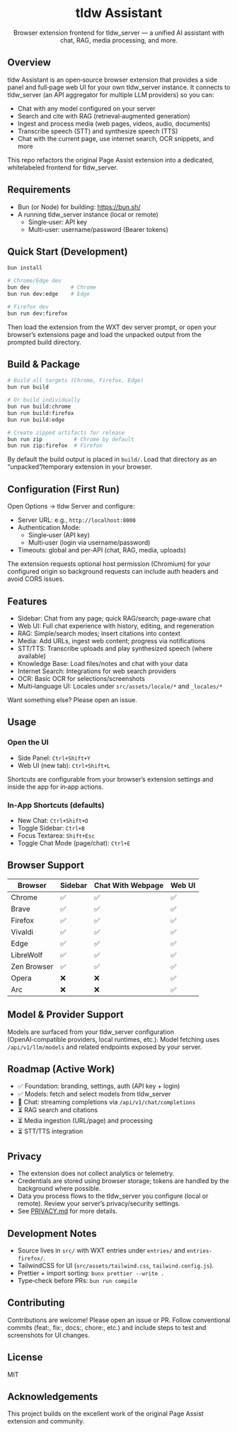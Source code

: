 <p align="center">
  <h1 align="center">tldw Assistant</h1>
</p>

<p align="center">
  Browser extension frontend for tldw_server — a unified AI assistant with chat, RAG, media processing, and more.
</p>

## Overview

tldw Assistant is an open‑source browser extension that provides a side panel and full‑page web UI for your own tldw_server instance. It connects to tldw_server (an API aggregator for multiple LLM providers) so you can:

- Chat with any model configured on your server
- Search and cite with RAG (retrieval‑augmented generation)
- Ingest and process media (web pages, videos, audio, documents)
- Transcribe speech (STT) and synthesize speech (TTS)
- Chat with the current page, use internet search, OCR snippets, and more

This repo refactors the original Page Assist extension into a dedicated, whitelabeled frontend for tldw_server.

## Requirements

- Bun (or Node) for building: https://bun.sh/
- A running tldw_server instance (local or remote)
  - Single‑user: API key
  - Multi‑user: username/password (Bearer tokens)

## Quick Start (Development)

```bash
bun install

# Chrome/Edge dev
bun dev             # Chrome
bun run dev:edge    # Edge

# Firefox dev
bun run dev:firefox
```

Then load the extension from the WXT dev server prompt, or open your browser’s extensions page and load the unpacked output from the prompted build directory.

## Build & Package

```bash
# Build all targets (Chrome, Firefox, Edge)
bun run build

# Or build individually
bun run build:chrome
bun run build:firefox
bun run build:edge

# Create zipped artifacts for release
bun run zip          # Chrome by default
bun run zip:firefox  # Firefox
```

By default the build output is placed in `build/`. Load that directory as an “unpacked”/temporary extension in your browser.

## Configuration (First Run)

Open Options → tldw Server and configure:

- Server URL: e.g., `http://localhost:8000`
- Authentication Mode:
  - Single‑user (API key)
  - Multi‑user (login via username/password)
- Timeouts: global and per‑API (chat, RAG, media, uploads)

The extension requests optional host permission (Chromium) for your configured origin so background requests can include auth headers and avoid CORS issues.

## Features

- Sidebar: Chat from any page; quick RAG/search; page‑aware chat
- Web UI: Full chat experience with history, editing, and regeneration
- RAG: Simple/search modes; insert citations into context
- Media: Add URLs, ingest web content; progress via notifications
- STT/TTS: Transcribe uploads and play synthesized speech (where available)
- Knowledge Base: Load files/notes and chat with your data
- Internet Search: Integrations for web search providers
- OCR: Basic OCR for selections/screenshots
- Multi‑language UI: Locales under `src/assets/locale/*` and `_locales/*`

Want something else? Please open an issue.

## Usage

### Open the UI

- Side Panel: `Ctrl+Shift+Y`
- Web UI (new tab): `Ctrl+Shift+L`

Shortcuts are configurable from your browser’s extension settings and inside the app for in‑app actions.

### In‑App Shortcuts (defaults)

- New Chat: `Ctrl+Shift+O`
- Toggle Sidebar: `Ctrl+B`
- Focus Textarea: `Shift+Esc`
- Toggle Chat Mode (page/chat): `Ctrl+E`

## Browser Support

| Browser     | Sidebar | Chat With Webpage | Web UI |
| ----------- | ------- | ----------------- | ------ |
| Chrome      | ✅      | ✅                | ✅     |
| Brave       | ✅      | ✅                | ✅     |
| Firefox     | ✅      | ✅                | ✅     |
| Vivaldi     | ✅      | ✅                | ✅     |
| Edge        | ✅      | ✅                | ✅     |
| LibreWolf   | ✅      | ✅                | ✅     |
| Zen Browser | ✅      | ✅                | ✅     |
| Opera       | ❌      | ❌                | ✅     |
| Arc         | ❌      | ❌                | ✅     |

## Model & Provider Support

Models are surfaced from your tldw_server configuration (OpenAI‑compatible providers, local runtimes, etc.). Model fetching uses `/api/v1/llm/models` and related endpoints exposed by your server.

## Roadmap (Active Work)

- ✅ Foundation: branding, settings, auth (API key + login)
- ✅ Models: fetch and select models from tldw_server
- 🚧 Chat: streaming completions via `/api/v1/chat/completions`
- ⏳ RAG search and citations
- ⏳ Media ingestion (URL/page) and processing
- ⏳ STT/TTS integration

## Privacy

- The extension does not collect analytics or telemetry.
- Credentials are stored using browser storage; tokens are handled by the background where possible.
- Data you process flows to the tldw_server you configure (local or remote). Review your server’s privacy/security settings.
- See [PRIVACY.md](PRIVACY.md) for more details.

## Development Notes

- Source lives in `src/` with WXT entries under `entries/` and `entries-firefox/`.
- TailwindCSS for UI (`src/assets/tailwind.css`, `tailwind.config.js`).
- Prettier + import sorting: `bunx prettier --write .`
- Type‑check before PRs: `bun run compile`

## Contributing

Contributions are welcome! Please open an issue or PR. Follow conventional commits (feat:, fix:, docs:, chore:, etc.) and include steps to test and screenshots for UI changes.

## License

MIT

## Acknowledgements

This project builds on the excellent work of the original Page Assist extension and community.
